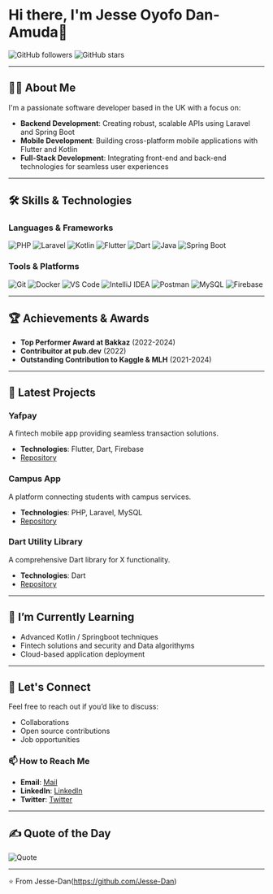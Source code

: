 # Hi there, I'm Jesse Oyofo Dan-Amuda👋

![GitHub followers](https://img.shields.io/github/followers/Jesse-Dan?label=Followers&style=social)
![GitHub stars](https://img.shields.io/github/stars/Jesse-Dan?label=Stars&style=social)

---

## 👨‍💻 About Me

I'm a passionate software developer based in the UK with a focus on:
- **Backend Development**: Creating robust, scalable APIs using Laravel and Spring Boot
- **Mobile Development**: Building cross-platform mobile applications with Flutter and Kotlin
- **Full-Stack Development**: Integrating front-end and back-end technologies for seamless user experiences

---

## 🛠️ Skills & Technologies

### Languages & Frameworks
![PHP](https://img.shields.io/badge/-PHP-777BB4?style=for-the-badge&logo=php&logoColor=white)
![Laravel](https://img.shields.io/badge/-Laravel-FF2D20?style=for-the-badge&logo=laravel&logoColor=white)
![Kotlin](https://img.shields.io/badge/-Kotlin-0095D5?style=for-the-badge&logo=kotlin&logoColor=white)
![Flutter](https://img.shields.io/badge/-Flutter-02569B?style=for-the-badge&logo=flutter&logoColor=white)
![Dart](https://img.shields.io/badge/-Dart-0175C2?style=for-the-badge&logo=dart&logoColor=white)
![Java](https://img.shields.io/badge/-Java-007396?style=for-the-badge&logo=java&logoColor=white)
![Spring Boot](https://img.shields.io/badge/-Spring%20Boot-6DB33F?style=for-the-badge&logo=spring-boot&logoColor=white)

### Tools & Platforms
![Git](https://img.shields.io/badge/-Git-F05032?style=for-the-badge&logo=git&logoColor=white)
![Docker](https://img.shields.io/badge/-Docker-2496ED?style=for-the-badge&logo=docker&logoColor=white)
![VS Code](https://img.shields.io/badge/-VS%20Code-007ACC?style=for-the-badge&logo=visual-studio-code&logoColor=white)
![IntelliJ IDEA](https://img.shields.io/badge/-IntelliJ%20IDEA-000000?style=for-the-badge&logo=intellij-idea&logoColor=white)
![Postman](https://img.shields.io/badge/-Postman-FF6C37?style=for-the-badge&logo=postman&logoColor=white)
![MySQL](https://img.shields.io/badge/-MySQL-4479A1?style=for-the-badge&logo=mysql&logoColor=white)
![Firebase](https://img.shields.io/badge/-Firebase-FFCA28?style=for-the-badge&logo=firebase&logoColor=black)

---

## 🏆 Achievements & Awards

- **Top Performer Award at Bakkaz** (2022-2024)
- **Contribuitor at pub.dev** (2022)
- **Outstanding Contribution to Kaggle & MLH** (2021-2024)

---

## 🚀 Latest Projects

### Yafpay
A fintech mobile app providing seamless transaction solutions.
- **Technologies**: Flutter, Dart, Firebase
- [Repository](https://github.com/Jesse-Dan/yafpay)

### Campus App
A platform connecting students with campus services.
- **Technologies**: PHP, Laravel, MySQL
- [Repository](https://github.com/Jesse-Dan/campus-app)

### Dart Utility Library
A comprehensive Dart library for X functionality.
- **Technologies**: Dart
- [Repository](https://github.com/Jesse-Dan/go_navigator)

---

## 🌱 I’m Currently Learning

- Advanced Kotlin / Springboot techniques
- Fintech solutions and security and Data algorithyms
- Cloud-based application deployment

---

## 💬 Let's Connect

Feel free to reach out if you’d like to discuss:
- Collaborations
- Open source contributions
- Job opportunities

### 📫 How to Reach Me
- **Email**: [Mail](mailto:jessedan160@gmail.com)
- **LinkedIn**: [LinkedIn](linkedin.com/in/sir-jesse-dan-amuda-99895322a/)
- **Twitter**: [Twitter](https://x.com/jessedan160)

---

## ✍️ Quote of the Day

![Quote](https://quotes-github-readme.vercel.app/api?type=horizontal&theme=radical)

---

⭐️ From Jesse-Dan(https://github.com/Jesse-Dan)
